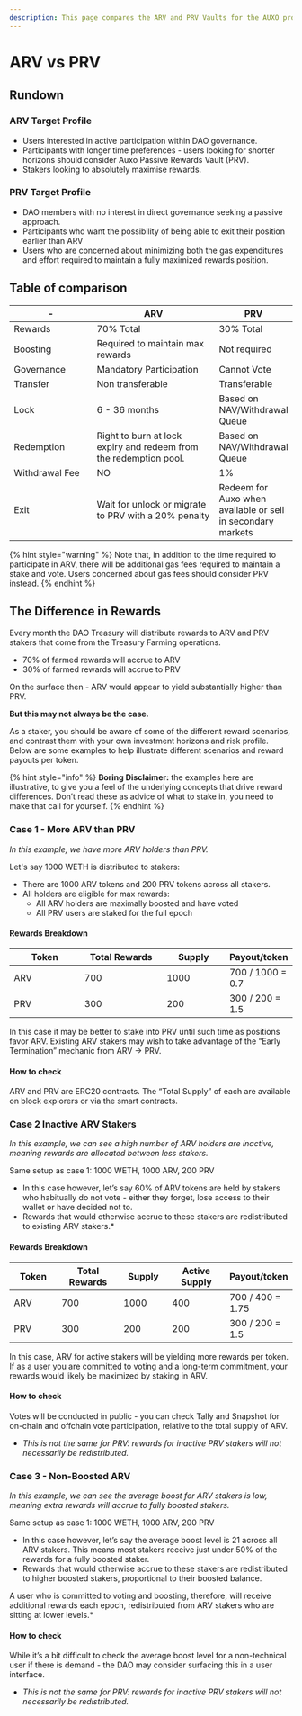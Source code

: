 ```yaml
---
description: This page compares the ARV and PRV Vaults for the AUXO protocol
---
```


# ARV vs PRV

## Rundown

### **ARV Target Profile**

* Users interested in active participation within DAO governance.
* Participants with longer time preferences - users looking for shorter horizons should consider Auxo Passive Rewards Vault (PRV).
* Stakers looking to absolutely maximise rewards.

### PRV **Target Profile**

* DAO members with no interest in direct governance seeking a passive approach.
* Participants who want the possibility of being able to exit their position earlier than ARV
* Users who are concerned about minimizing both the gas expenditures and effort required to maintain a fully maximized rewards position.

## Table of comparison

<table><thead><tr><th width="166">-</th><th width="294.3333333333333">ARV</th><th>PRV</th></tr></thead><tbody><tr><td>Rewards</td><td>70% Total</td><td>30% Total</td></tr><tr><td>Boosting</td><td>Required to maintain max rewards</td><td>Not required</td></tr><tr><td>Governance</td><td>Mandatory Participation</td><td>Cannot Vote</td></tr><tr><td>Transfer</td><td>Non transferable</td><td>Transferable</td></tr><tr><td>Lock</td><td>6 - 36 months</td><td>Based on NAV/Withdrawal Queue</td></tr><tr><td>Redemption</td><td>Right to burn at lock expiry and redeem from the redemption pool.</td><td>Based on NAV/Withdrawal Queue</td></tr><tr><td>Withdrawal Fee</td><td>NO</td><td>1%</td></tr><tr><td>Exit</td><td>Wait for unlock or migrate to PRV with a 20% penalty</td><td>Redeem for Auxo when available or sell in secondary markets</td></tr></tbody></table>

{% hint style="warning" %}
Note that, in addition to the time required to participate in ARV, there will be additional gas fees required to maintain a stake and vote. Users concerned about gas fees should consider PRV instead.
{% endhint %}

## The Difference in Rewards

Every month the DAO Treasury will distribute rewards to ARV and PRV stakers that come from the Treasury Farming operations.

* 70% of farmed rewards will accrue to ARV
* 30% of farmed rewards will accrue to PRV

On the surface then - ARV would appear to yield substantially higher than PRV.

**But this may not always be the case.**

As a staker, you should be aware of some of the different reward scenarios, and contrast them with your own investment horizons and risk profile. Below are some examples to help illustrate different scenarios and reward payouts per token.

{% hint style="info" %}
**Boring Disclaimer:** the examples here are illustrative, to give you a feel of the underlying concepts that drive reward differences. Don’t read these as advice of what to stake in, you need to make that call for yourself.
{% endhint %}

### Case 1 - More ARV than PRV

_In this example, we have more ARV holders than PRV._

Let's say 1000 WETH is distributed to stakers:

* There are 1000 ARV tokens and 200 PRV tokens across all stakers.
* All holders are eligible for max rewards:
  * All ARV holders are maximally boosted and have voted
  * All PRV users are staked for the full epoch

#### **Rewards Breakdown**

<table><thead><tr><th width="134">Token</th><th width="155">Total Rewards</th><th width="112">Supply</th><th>Payout/token</th></tr></thead><tbody><tr><td>ARV</td><td>700</td><td>1000</td><td>700 / 1000 = 0.7</td></tr><tr><td>PRV</td><td>300</td><td>200</td><td>300 / 200 = 1.5</td></tr></tbody></table>

In this case it may be better to stake into PRV until such time as positions favor ARV. Existing ARV stakers may wish to take advantage of the “Early Termination” mechanic from ARV → PRV.

#### **How to check**

ARV and PRV are ERC20 contracts. The “Total Supply” of each are available on block explorers or via the smart contracts.

### Case 2 Inactive ARV Stakers

_In this example, we can see a high number of ARV holders are inactive, meaning rewards are allocated between less stakers._

Same setup as case 1: 1000 WETH, 1000 ARV, 200 PRV

* In this case however, let’s say 60% of ARV tokens are held by stakers who habitually do not vote - either they forget, lose access to their wallet or have decided not to.
* Rewards that would otherwise accrue to these stakers are redistributed to existing ARV stakers.\*

#### **Rewards Breakdown**

<table><thead><tr><th width="111">Token</th><th width="148">Total Rewards</th><th width="102">Supply</th><th width="149">Active Supply</th><th>Payout/token</th></tr></thead><tbody><tr><td>ARV</td><td>700</td><td>1000</td><td>400</td><td>700 / 400 = 1.75</td></tr><tr><td>PRV</td><td>300</td><td>200</td><td>200</td><td>300 / 200 = 1.5</td></tr></tbody></table>

In this case, ARV for active stakers will be yielding more rewards per token. If as a user you are committed to voting and a long-term commitment, your rewards would likely be maximized by staking in ARV.

#### **How to check**

Votes will be conducted in public - you can check Tally and Snapshot for on-chain and offchain vote participation, relative to the total supply of ARV.

* _This is not the same for PRV: rewards for inactive PRV stakers will not necessarily be redistributed._

### Case 3 - Non-Boosted ARV

_In this example, we can see the average boost for ARV stakers is low, meaning extra rewards will accrue to fully boosted stakers._

Same setup as case 1: 1000 WETH, 1000 ARV, 200 PRV

* In this case however, let’s say the average boost level is 21 across all ARV stakers. This means most stakers receive just under 50% of the rewards for a fully boosted staker.
* Rewards that would otherwise accrue to these stakers are redistributed to higher boosted stakers, proportional to their boosted balance.

A user who is committed to voting and boosting, therefore, will receive additional rewards each epoch, redistributed from ARV stakers who are sitting at lower levels.\*

#### **How to check**

While it’s a bit difficult to check the average boost level for a non-technical user if there is demand - the DAO may consider surfacing this in a user interface.

* _This is not the same for PRV: rewards for inactive PRV stakers will not necessarily be redistributed._
